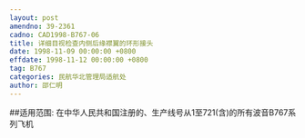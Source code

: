 ```yaml
---
layout: post
amendno: 39-2361
cadno: CAD1998-B767-06
title: 详细目视检查内侧后缘襟翼的环形接头
date: 1998-11-09 00:00:00 +0800
effdate: 1998-11-12 00:00:00 +0800
tag: B767
categories: 民航华北管理局适航处
author: 邵仁明
---
```


##适用范围:
在中华人民共和国注册的、生产线号从1至721(含)的所有波音B767系列飞机


